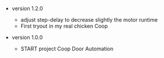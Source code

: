 
- version 1.2.0
    - adjust step-delay to decrease slightly the motor runtime 
    - First tryout in my real chicken Coop

- version 1.0.0
	- START project Coop Door Automation
